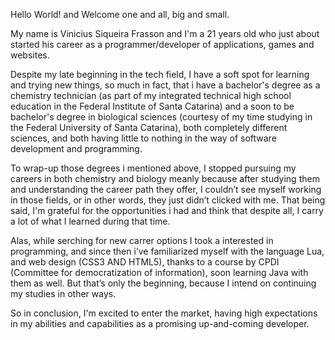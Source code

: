 Hello World! and Welcome one and all, big and small.

My name is Vinicius Siqueira Frasson and I'm a 21 years old who just about started his career as a programmer/developer of applications, games and websites.

Despite my late beginning in the tech field, I have a soft spot for learning and trying new things, so much in fact, 
that i have a bachelor's degree as a chemistry technician (as part of my integrated technical high school education in the Federal Institute of Santa Catarina) 
and a soon to be bachelor's degree in biological sciences (courtesy of my time studying in the Federal University of Santa Catarina), 
both completely different sciences, and both having little to nothing in the way of software development and programming.

To wrap-up those degrees i mentioned above, I stopped pursuing my careers in both chemistry and biology meanly because after studying them and understanding the career path they offer,
I couldn’t see myself working in those fields, or in other words, they just didn’t clicked with me. 
That being said, I'm grateful for the opportunities i had and think that despite all, I carry a lot of what I learned during that time.

Alas, while serching for new carrer options I took a interested in programming, and since then i’ve familiarized myself with the language Lua, and web design (CSS3 AND HTML5), 
thanks to a course by CPDI (Committee for democratization of information), soon learning Java with them as well. 
But that’s only the beginning, because I intend on continuing my studies in other ways.

So in conclusion, I'm excited to enter the market, having high expectations in my abilities and capabilities as a promising up-and-coming developer.
